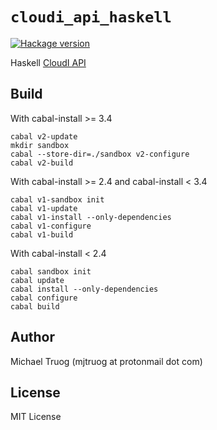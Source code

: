 `cloudi_api_haskell`
====================

[![Hackage version](https://img.shields.io/hackage/v/cloudi.svg?label=Hackage)](https://hackage.haskell.org/package/cloudi)

Haskell [CloudI API](https://cloudi.org/api.html#1_Intro)

Build
-----

With cabal-install >= 3.4

    cabal v2-update
    mkdir sandbox
    cabal --store-dir=./sandbox v2-configure
    cabal v2-build

With cabal-install >= 2.4 and cabal-install < 3.4

    cabal v1-sandbox init
    cabal v1-update
    cabal v1-install --only-dependencies
    cabal v1-configure
    cabal v1-build

With cabal-install < 2.4

    cabal sandbox init
    cabal update
    cabal install --only-dependencies
    cabal configure
    cabal build


Author
------

Michael Truog (mjtruog at protonmail dot com)

License
-------

MIT License

